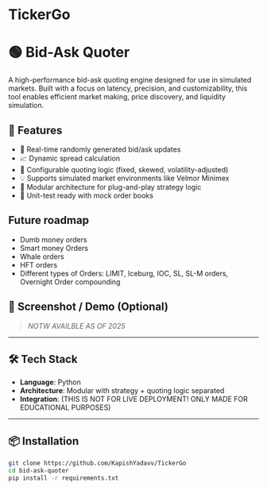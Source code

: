 # TickerGo
# 🟢 Bid-Ask Quoter

A high-performance bid-ask quoting engine designed for use in simulated markets. Built with a focus on latency, precision, and customizability, this tool enables efficient market making, price discovery, and liquidity simulation.

## 🚀 Features

- 🔁 Real-time randomly generated bid/ask updates
- 📈 Dynamic spread calculation
- 🎯 Configurable quoting logic (fixed, skewed, volatility-adjusted)
- 💡 Supports simulated market environments like Velmor Minimex
- 🔌 Modular architecture for plug-and-play strategy logic
- 🧪 Unit-test ready with mock order books

## Future roadmap
- Dumb money orders
- Smart money Orders
- Whale orders
- HFT orders
- Different types of Orders: LIMIT, Iceburg, IOC, SL, SL-M orders, Overnight Order compounding

## 📸 Screenshot / Demo (Optional)
> *NOTW AVAILBLE AS OF 2025*

---

## 🛠️ Tech Stack

- **Language**: Python 
- **Architecture**: Modular with strategy + quoting logic separated
- **Integration**: (THIS IS NOT FOR LIVE DEPLOYMENT! ONLY MADE FOR EDUCATIONAL PURPOSES)

---

## 📦 Installation

```bash
git clone https://github.com/KapishYadavv/TickerGo
cd bid-ask-quoter
pip install -r requirements.txt   
